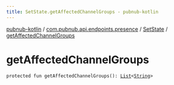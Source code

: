 ```yaml
---
title: SetState.getAffectedChannelGroups - pubnub-kotlin
---
```


[pubnub-kotlin](../../index.html) / [com.pubnub.api.endpoints.presence](../index.html) / [SetState](index.html) / [getAffectedChannelGroups](./get-affected-channel-groups.html)

# getAffectedChannelGroups

`protected fun getAffectedChannelGroups(): `[`List`](https://kotlinlang.org/api/latest/jvm/stdlib/kotlin.collections/-list/index.html)`<`[`String`](https://kotlinlang.org/api/latest/jvm/stdlib/kotlin/-string/index.html)`>`